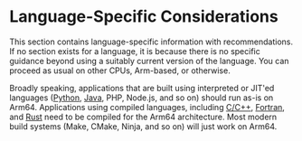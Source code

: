 # Language-Specific Considerations

This section contains language-specific information with recommendations. If no section exists for a language, it is because there is no specific guidance beyond using a suitably current version of the language. You can proceed as usual on other CPUs, Arm-based, or otherwise.

Broadly speaking, applications that are built using interpreted or JIT'ed languages ([Python](python.md), [Java](java.md), PHP, Node.js, and so on) should run as-is on Arm64. Applications using compiled languages, including [C/C++](c-c++.md), [Fortran](fortran.md), and [Rust](rust.md) need to be compiled for the Arm64 architecture.  Most modern build systems (Make, CMake, Ninja, and so on) will just work on Arm64.  

